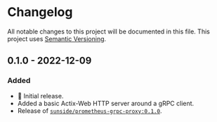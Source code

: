 # Changelog

All notable changes to this project will be documented in this file.
This project uses [Semantic Versioning](https://semver.org/spec/v2.0.0.html).

## 0.1.0 - 2022-12-09

### Added

- 🎉 Initial release.
- Added a basic Actix-Web HTTP server around a gRPC client.
- Release of [`sunside/prometheus-grpc-proxy:0.1.0`](https://hub.docker.com/repository/docker/sunside/prometheus-grpc-proxy).
